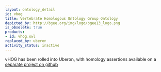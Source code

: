 ```yaml
---
layout: ontology_detail
id: vhog
title: Vertebrate Homologous Ontology Group Ontology
depicted_by: http://bgee.org/img/logo/bgee13_logo.png
is_obsolete: true
products:
- id: vhog.owl
replaced_by: uberon
activity_status: inactive
---
```


vHOG has been rolled into Uberon, with homology assertions available on a [separate project on github](https://github.com/BgeeDB/anatomical-similarity-annotations)
